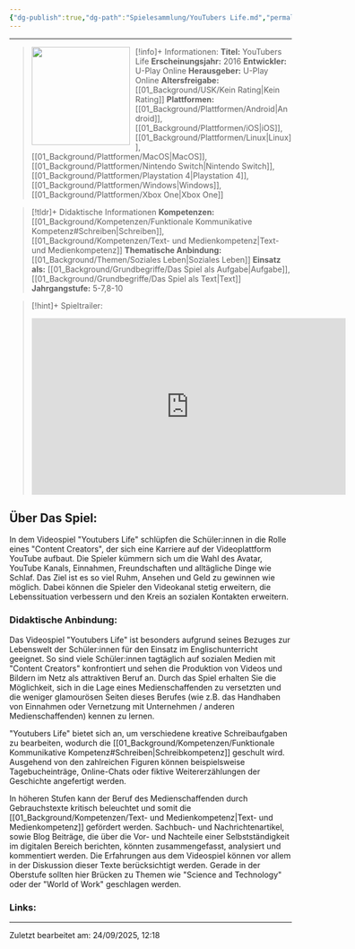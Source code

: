 ```yaml
---
{"dg-publish":true,"dg-path":"Spielesammlung/YouTubers Life.md","permalink":"/spielesammlung/you-tubers-life/","noteIcon":"2"}
---
```


---
>[!info]+ Informationen:
><img src="https://m.media-amazon.com/images/M/MV5BOTMxNmMzN2MtY2QxMC00OTk4LWE3ZGEtYjY1YmZkOTUyZGYwXkEyXkFqcGc@._V1_FMjpg_UX1000_.jpg" style="float:left;height:175px;padding-right:10px">**Titel:** YouTubers Life
>**Erscheinungsjahr:** 2016
>**Entwickler:** U-Play Online
>**Herausgeber:** U-Play Online
>**Altersfreigabe:** [[01_Background/USK/Kein Rating\|Kein Rating]]
>**Plattformen:** [[01_Background/Plattformen/Android\|Android]],[[01_Background/Plattformen/iOS\|iOS]],[[01_Background/Plattformen/Linux\|Linux]],[[01_Background/Plattformen/MacOS\|MacOS]],[[01_Background/Plattformen/Nintendo Switch\|Nintendo Switch]],[[01_Background/Plattformen/Playstation 4\|Playstation 4]],[[01_Background/Plattformen/Windows\|Windows]],[[01_Background/Plattformen/Xbox One\|Xbox One]]

>[!tldr]+ Didaktische Informationen
>**Kompetenzen:** [[01_Background/Kompetenzen/Funktionale Kommunikative Kompetenz#Schreiben\|Schreiben]],[[01_Background/Kompetenzen/Text- und Medienkompetenz\|Text- und Medienkompetenz]]
>**Thematische Anbindung:** [[01_Background/Themen/Soziales Leben\|Soziales Leben]]
>**Einsatz als:** [[01_Background/Grundbegriffe/Das Spiel als Aufgabe\|Aufgabe]],[[01_Background/Grundbegriffe/Das Spiel als Text\|Text]]
>**Jahrgangstufe:** 5-7,8-10

>[!hint]+ Spieltrailer:
><iframe width="560" height="315" src="https://www.youtube.com/embed/StGxjoJK6pU?si=JJG7AShHB7F2PUbr" title="YouTube video player" frameborder="0" allow="accelerometer; autoplay; clipboard-write; encrypted-media; gyroscope; picture-in-picture; web-share" referrerpolicy="strict-origin-when-cross-origin" allowfullscreen></iframe>


## Über Das Spiel:
In dem Videospiel "Youtubers Life" schlüpfen die Schüler:innen in die Rolle eines "Content Creators", der sich eine Karriere auf der Videoplattform YouTube aufbaut. Die Spieler kümmern sich um die Wahl des Avatar, YouTube Kanals, Einnahmen, Freundschaften und alltägliche Dinge wie Schlaf. Das Ziel ist es so viel Ruhm, Ansehen und Geld zu gewinnen wie möglich. Dabei können die Spieler den Videokanal stetig erweitern, die Lebenssituation verbessern und den Kreis an sozialen Kontakten erweitern.  
### Didaktische Anbindung:
Das Videospiel "Youtubers Life" ist besonders aufgrund seines Bezuges zur Lebenswelt der Schüler:innen für den Einsatz im Englischunterricht geeignet. So sind viele Schüler:innen tagtäglich  auf sozialen Medien mit "Content Creators" konfrontiert und sehen die Produktion von Videos und Bildern im Netz als attraktiven Beruf an. Durch das Spiel erhalten Sie die Möglichkeit, sich in die Lage eines Medienschaffenden zu versetzten und die weniger glamourösen Seiten dieses Berufes (wie z.B. das Handhaben von Einnahmen oder Vernetzung mit Unternehmen / anderen Medienschaffenden) kennen zu lernen. 

 "Youtubers Life" bietet sich an, um verschiedene kreative Schreibaufgaben zu bearbeiten, wodurch die [[01_Background/Kompetenzen/Funktionale Kommunikative Kompetenz#Schreiben\|Schreibkompetenz]] geschult wird. Ausgehend von den zahlreichen Figuren können  beispielsweise Tagebucheinträge, Online-Chats oder fiktive Weitererzählungen der Geschichte angefertigt werden. 

In höheren Stufen kann der Beruf des Medienschaffenden durch Gebrauchstexte kritisch beleuchtet und somit die [[01_Background/Kompetenzen/Text- und Medienkompetenz\|Text- und Medienkompetenz]] gefördert werden. Sachbuch- und Nachrichtenartikel, sowie Blog Beiträge, die über die Vor- und Nachteile einer Selbstständigkeit im digitalen Bereich berichten, könnten zusammengefasst, analysiert und kommentiert werden. Die Erfahrungen aus dem Videospiel können vor allem in der Diskussion dieser Texte berücksichtigt werden. Gerade in der Oberstufe sollten hier Brücken zu Themen wie "Science and Technology" oder der "World of Work" geschlagen werden.
### Links:

---
Zuletzt bearbeitet am: 24/09/2025, 12:18